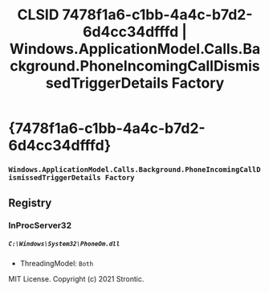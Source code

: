 ﻿---
title: "CLSID 7478f1a6-c1bb-4a4c-b7d2-6d4cc34dfffd | Windows.ApplicationModel.Calls.Background.PhoneIncomingCallDismissedTriggerDetails Factory"
excerpt: What is COM-Object CLSID 7478f1a6-c1bb-4a4c-b7d2-6d4cc34dfffd?
---

# {7478f1a6-c1bb-4a4c-b7d2-6d4cc34dfffd}

### `Windows.ApplicationModel.Calls.Background.PhoneIncomingCallDismissedTriggerDetails Factory`

## Registry


### InProcServer32

##### `C:\Windows\System32\PhoneOm.dll`
* ThreadingModel: `Both`

MIT License. Copyright (c) 2021 Strontic.


